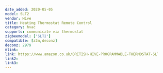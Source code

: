 ```yaml
---
date_added: 2020-05-05
model: SLT2
vendor: Hive
title: Heating Thermostat Remote Control
category: hvac
supports: communicate via thermostat
zigbeemodel: ['SLT2']
compatible: [z2m,deconz]
deconz: 2979
mlink: 
link: https://www.amazon.co.uk/BRITISH-HIVE-PROGRAMMABLE-THERMOSTAT-SLT2/dp/B0155CAP6Q
link2: 
link3: 
---
```

